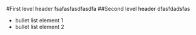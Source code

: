 #First level header
fsafasfasdfasdfa
##Second level header
dfasfdadsfas
- bullet list element 1
- bullet list element 2
